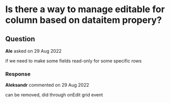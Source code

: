 # Is there a way to manage editable for column based on dataitem propery?

## Question

**Ale** asked on 29 Aug 2022

if we need to make some fields read-only for some specific rows

### Response

**Aleksandr** commented on 29 Aug 2022

can be removed, did through onEdit grid event
